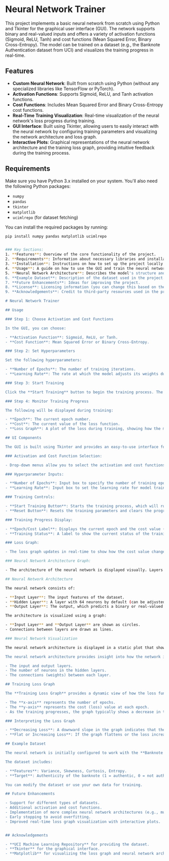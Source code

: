 # Neural Network Trainer

This project implements a basic neural network from scratch using Python and Tkinter for the graphical user interface (GUI). The network supports binary and real-valued inputs and offers a variety of activation functions (Sigmoid, ReLU, Tanh) and cost functions (Mean Squared Error, Binary Cross-Entropy). The model can be trained on a dataset (e.g., the Banknote Authentication dataset from UCI) and visualizes the training progress in real-time.

## Features
- **Custom Neural Network**: Built from scratch using Python (without any specialized libraries like TensorFlow or PyTorch).
- **Activation Functions**: Supports Sigmoid, ReLU, and Tanh activation functions.
- **Cost Functions**: Includes Mean Squared Error and Binary Cross-Entropy cost functions.
- **Real-Time Training Visualization**: Real-time visualization of the neural network's loss progress during training.
- **GUI Interface**: Built using Tkinter, allowing users to easily interact with the neural network by configuring training parameters and visualizing the network architecture and loss graph.
- **Interactive Plots**: Graphical representations of the neural network architecture and the training loss graph, providing intuitive feedback during the training process.

## Requirements

Make sure you have Python 3.x installed on your system. You'll also need the following Python packages:

- `numpy`
- `pandas`
- `tkinter`
- `matplotlib`
- `ucimlrepo` (for dataset fetching)

You can install the required packages by running:

```bash
pip install numpy pandas matplotlib ucimlrepo


### Key Sections:
1. **Features**: Overview of the core functionality of the project.
2. **Requirements**: Information about necessary libraries and installation steps.
3. **Installation**: Instructions on how to set up the project locally.
4. **Usage**: A guide on how to use the GUI and train the neural network.
5. **Neural Network Architecture**: Describes the model's structure and functionality.
6. **Example Dataset**: Description of the dataset used in the project.
7. **Future Enhancements**: Ideas for improving the project.
8. **License**: Licensing information (you can change this based on the license you choose).
9. **Acknowledgements**: Credit to third-party resources used in the project.

# Neural Network Trainer

## Usage

### Step 1: Choose Activation and Cost Functions

In the GUI, you can choose:

- **Activation Function**: Sigmoid, ReLU, or Tanh.
- **Cost Function**: Mean Squared Error or Binary Cross-Entropy.

### Step 2: Set Hyperparameters

Set the following hyperparameters:

- **Number of Epochs**: The number of training iterations.
- **Learning Rate**: The rate at which the model adjusts its weights during training.

### Step 3: Start Training

Click the **Start Training** button to begin the training process. The neural network will train and update in real-time, showing the current training progress (epoch and cost) and a graphical representation of the loss over epochs.

### Step 4: Monitor Training Progress

The following will be displayed during training:

- **Epoch**: The current epoch number.
- **Cost**: The current value of the loss function.
- **Loss Graph**: A plot of the loss during training, showing how the model is improving over time.

## UI Components

The GUI is built using Tkinter and provides an easy-to-use interface for interacting with the neural network model. The key components include:

### Activation and Cost Function Selection:

- Drop-down menus allow you to select the activation and cost functions that best suit your needs.

### Hyperparameter Inputs:

- **Number of Epochs**: Input box to specify the number of training epochs.
- **Learning Rate**: Input box to set the learning rate for model training.

### Training Controls:

- **Start Training Button**: Starts the training process, which will run in the background and update the UI in real-time.
- **Reset Button**: Resets the training parameters and clears the progress graphs for a fresh training run.

### Training Progress Display:

- **Epoch/Cost Label**: Displays the current epoch and the cost value (loss) during training.
- **Training Status**: A label to show the current status of the training (e.g., "Training in Progress").

### Loss Graph:

- The loss graph updates in real-time to show how the cost value changes over the epochs. This helps in visualizing the model's performance and diagnosing issues like underfitting or overfitting.

### Neural Network Architecture Graph:

- The architecture of the neural network is displayed visually. Layers are shown as nodes (circles), and the connections between them are represented as lines. This visualization helps users understand the structure of the network, including the number of neurons in each layer and how they are interconnected.

## Neural Network Architecture

The neural network consists of:

- **Input Layer**: The input features of the dataset.
- **Hidden Layer**: A layer with 64 neurons by default (can be adjusted).
- **Output Layer**: The output, which predicts a binary or real-valued output.

The architecture is visualized using a graph:

- **Input Layer** and **Output Layer** are shown as circles.
- Connections between layers are drawn as lines.

### Neural Network Visualization

The neural network architecture is displayed in a static plot that shows the structure of the network. Each layer's neurons are shown as nodes, with lines representing the connections between them.

The neural network architecture provides insight into how the network is structured, helping you visualize:

- The input and output layers.
- The number of neurons in the hidden layers.
- The connections (weights) between each layer.

## Training Loss Graph

The **Training Loss Graph** provides a dynamic view of how the loss function evolves during training:

- The **x-axis** represents the number of epochs.
- The **y-axis** represents the cost (loss) value at each epoch.
- As the training progresses, the graph typically shows a decrease in the cost, indicating that the model is learning and improving its performance.

### Interpreting the Loss Graph

- **Decreasing Loss**: A downward slope in the graph indicates that the model is improving, i.e., the error is decreasing over time.
- **Flat or Increasing Loss**: If the graph flattens or the loss increases, it could indicate that the model is not learning effectively, possibly due to a high learning rate or insufficient training time.

## Example Dataset

The neural network is initially configured to work with the **Banknote Authentication dataset** from UCI. This dataset is used for binary classification of banknote authenticity.

The dataset includes:

- **Features**: Variance, Skewness, Curtosis, Entropy.
- **Target**: Authenticity of the banknote (1 = authentic, 0 = not authentic).

You can modify the dataset or use your own data for training.

## Future Enhancements

- Support for different types of datasets.
- Additional activation and cost functions.
- Implementation of more complex neural network architectures (e.g., multiple hidden layers).
- Early stopping to avoid overfitting.
- Improved real-time loss graph visualization with interactive plots.


## Acknowledgements

- **UCI Machine Learning Repository** for providing the dataset.
- **Tkinter** for the graphical interface.
- **Matplotlib** for visualizing the loss graph and neural network architecture.

